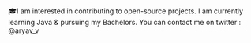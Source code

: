 🎓I am interested in contributing to open-source projects.
I am currently learning Java & pursuing my Bachelors. 
You can contact me on twitter : @aryav_v 
